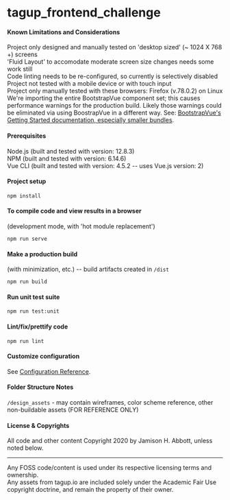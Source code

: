 # tagup_frontend_challenge

#### Known Limitations and Considerations
Project only designed and manually tested on 'desktop sized' (~ 1024 X 768 +) screens  
'Fluid Layout' to accomodate moderate screen size changes needs some work still  
Code linting needs to be re-configured, so currently is selectively disabled  
Project not tested with a mobile device or with touch input  
Project only manually tested with these browsers: Firefox (v.78.0.2) on Linux  
We're importing the entire BootstrapVue component set; this causes performance warnings for the production build.
Likely those warnings could be eliminated via using BoostrapVue in a different way.
See: [BootstrapVue's Getting Started documentation, especially smaller bundles](https://bootstrap-vue.org/docs).

#### Prerequisites
Node.js  (built and tested with version: 12.8.3)  
NPM  (built and tested with version: 6.14.6)  
Vue CLI  (built and tested with version: 4.5.2 -- uses Vue.js version: 2)

#### Project setup
```
npm install
```

#### To compile code and view results in a browser
(development mode, with 'hot module replacement')
```
npm run serve
```

#### Make a production build
(with minimization, etc.) -- build artifacts created in `/dist`
```
npm run build
```

#### Run unit test suite
```
npm run test:unit
```

#### Lint/fix/prettify code
```
npm run lint
```

#### Customize configuration
See [Configuration Reference](https://cli.vuejs.org/config/).

#### Folder Structure Notes
`/design_assets` - may contain wireframes, color scheme reference, other non-buildable assets  (FOR REFERENCE ONLY)

#### License & Copyrights

All code and other content Copyright 2020 by Jamison H. Abbott, unless noted below.  

---
Any FOSS code/content is used under its respective licensing terms and ownership.  
Any assets from tagup.io are included solely under the Academic Fair Use copyright doctrine, and remain the property of their owner.
